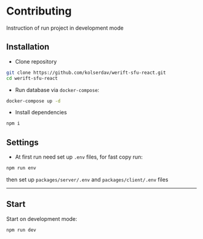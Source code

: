 # Contributing

Instruction of run project in development mode

## Installation

- Clone repository

```sh
git clone https://github.com/kolserdav/werift-sfu-react.git
cd werift-sfu-react
```

- Run database via `docker-compose`:

```sh
docker-compose up -d
```

- Install dependencies

```sh
npm i
```

## Settings

- At first run need set up `.env` files, for fast copy run:

```sh
npm run env
```

then set up `packages/server/.env` and `packages/client/.env` files

---

## Start

Start on development mode:

```sh
npm run dev
```
